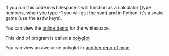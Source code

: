 If you run this code in whitespace it will function as a calculator (type numbers, when you type -1 you will get the sum) and in Python, it's a snake game (use the asdw keys).

You can view the [online demo](https://donno2048.github.io/snakulator) for the whitespace.

This kind of program is called a [polyglot](https://en.wikipedia.org/wiki/Polyglot_(computing))

You can view an awesome polyglot in [another repo of mine](https://github.com/donno2048/Quines/tree/main/mul)
